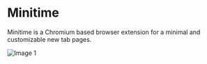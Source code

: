 # Minitime

Minitime is a Chromium based browser extension for a minimal and customizable new tab pages.

![Image 1](images/screenshot.png)
